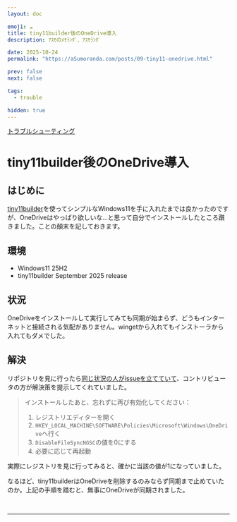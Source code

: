 ```yaml
---
layout: doc

emoji: ☁️
title: tiny11builder後のOneDrive導入
description: ｱｽﾓのﾒﾓﾗﾝﾀﾞ、ｱｽﾓﾗﾝﾀﾞ

date: 2025-10-24
permalink: "https://aSumoranda.com/posts/09-tiny11-onedrive.html"

prev: false
next: false

tags:
  - trouble

hidden: true
---
```


[トラブルシューティング](../tags/trouble.md)

# tiny11builder後のOneDrive導入

## はじめに

[tiny11builder](https://github.com/ntdevlabs/tiny11builder)を使ってシンプルなWindows11を手に入れたまでは良かったのですが、OneDriveはやっぱり欲しいな…と思って自分でインストールしたところ躓きました。ことの顛末を記しておきます。

## 環境

- Windows11 25H2
- tiny11builder September 2025 release

## 状況

OneDriveをインストールして実行してみても同期が始まらず、どうもインターネットと接続される気配がありません。wingetから入れてもインストーラから入れてもダメでした。

## 解決

リポジトリを見に行ったら[同じ状況の人がissueを立てていて](https://github.com/ntdevlabs/tiny11builder/issues/467)、コントリビュータの方が解決策を提示してくれていました。

> インストールしたあと、忘れずに再び有効化してください：
>
> 1. レジストリエディターを開く
> 2. `HKEY_LOCAL_MACHINE\SOFTWARE\Policies\Microsoft\Windows\OneDrive`へ行く
> 3. `DisableFileSyncNGSC`の値を0にする
> 4. 必要に応じて再起動

実際にレジストリを見に行ってみると、確かに当該の値が1になっていました。

<ImageGroup
  :sources="[
    '/images/2025/09-01.webp',
  ]"
  type="big"
  caption=""
/>

なるほど、tiny11builderはOneDriveを削除するのみならず同期まで止めていたのか。上記の手順を踏むと、無事にOneDriveが同期されました。

<br/>

---
